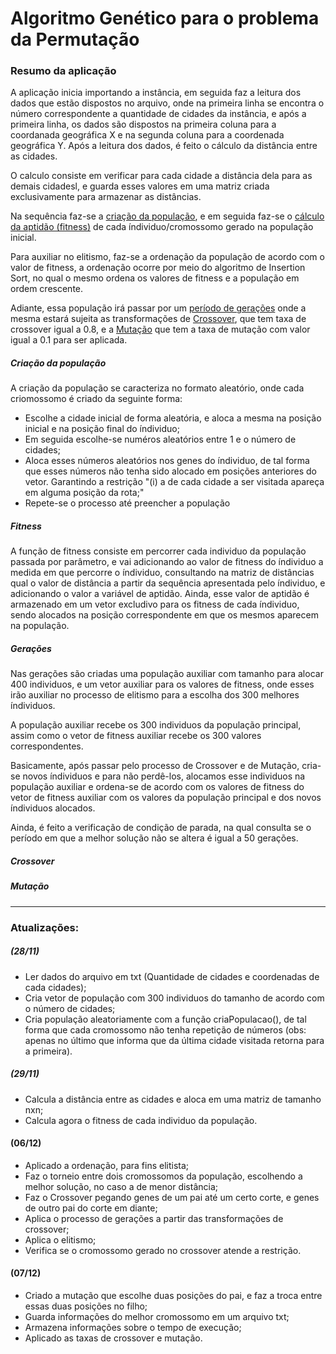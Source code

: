 # Algoritmo Genético para o problema da Permutação

<h3>Resumo da aplicação</h3>

<div id="main">
  <p>A aplicação inicia importando a instância, em seguida faz a leitura dos dados que estão dispostos no arquivo, onde na primeira linha se encontra o número correspondente a quantidade de cidades da instância, e após a primeira linha, os dados são dispostos na primeira coluna para a coordanada geográfica X e na segunda coluna para a coordenada geográfica Y. Após a leitura dos dados, é feito o cálculo da distância entre as cidades.</p>
  <p>O calculo consiste em verificar para cada cidade a distância dela para as demais cidadesl, e guarda esses valores em uma matriz criada exclusivamente para armazenar as distâncias.</p>
  <p>Na sequência faz-se a <a href="#criaPopulacao">criação da população</a>, e em seguida faz-se o <a href="#fitness">cálculo da aptidão (fitness)</a> de cada índividuo/cromossomo gerado na população inicial.</p>
  <p>Para auxiliar no elitismo, faz-se a ordenação da população de acordo com o valor de fitness, a ordenação ocorre por meio do algoritmo de Insertion Sort, no qual o mesmo ordena os valores de fitness e a população em ordem crescente.</p>
  <p>Adiante, essa população irá passar por um <a href="#geracoes">período de gerações</a> onde a mesma estará sujeita as transformações de <a href="#">Crossover</a>, que tem taxa de crossover igual a 0.8, e a <a href="#">Mutação</a> que tem a taxa de mutação com valor igual a 0.1 para ser aplicada.</p>
</div>

<div id="criaPopulacao">
  <h5>Criação da população</h5>
  <p>A criação da população se caracteriza no formato aleatório, onde cada criomossomo é criado da seguinte forma:</p>
  <ul>
    <li>Escolhe a cidade inicial de forma aleatória, e aloca a mesma na posição inicial e na posição final do índividuo;</li>
    <li>Em seguida escolhe-se numéros aleatórios entre 1 e o número de cidades;</li>
    <li>Aloca esses números aleatórios nos genes do índividuo, de tal forma que esses números não tenha sido alocado em posições anteriores do vetor. Garantindo a restrição "(i) a de cada cidade a ser visitada apareça em alguma posição da rota;" </li>
    <li>Repete-se o processo até preencher a população</li>
  </ul>
</div>

<div id="fitness">
  <h5>Fitness</h5>
  <p>A função de fitness consiste em percorrer cada individuo da população passada por parâmetro, e vai adicionando ao valor de fitness do índividuo a medida em que percorre o índividuo, consultando na matriz de distâncias qual o valor de distância a partir da sequência apresentada pelo índividuo, e adicionando o valor a variável de aptidão. Ainda, esse valor de aptidão é armazenado em um vetor excludivo para os fitness de cada índividuo, sendo alocados na posição correspondente em que os mesmos aparecem na população.</p>
</div>

<div id="geracoes">
  <h5>Gerações</h5>
  <p>Nas gerações são criadas uma população auxiliar com tamanho para alocar 400 individuos, e um vetor auxiliar para os valores de fitness, onde esses irão auxiliar no processo de elitismo para a escolha dos 300 melhores índividuos.</p>
  <p>A população auxiliar recebe os 300 individuos da população principal, assim como o vetor de fitness auxiliar recebe os 300 valores correspondentes.</p>
  <p>Basicamente, após passar pelo processo de Crossover e de Mutação, cria-se novos índividuos e para não perdê-los, alocamos esse individuos na população auxiliar e ordena-se de acordo com os valores de fitness do vetor de fitness auxiliar com os valores da população principal e dos novos índividuos alocados.</p>
  <p>Ainda, é feito a verificação de condição de parada, na qual consulta se o período em que a melhor solução não se altera é igual a 50 gerações.</p>
</div>

<div id="crossover">
  <h5>Crossover</h5>
</div>

<div id="mutacao">
  <h5>Mutação</h5>
</div>

<hr/>

### Atualizações:
##### (28/11)
- Ler dados do arquivo em txt (Quantidade de cidades e coordenadas de cada cidades);
- Cria vetor de população com 300 individuos do tamanho de acordo com o número de cidades;
- Cria população aleatoriamente com a função criaPopulacao(), de tal forma que cada cromossomo não tenha repetição de números (obs: apenas no último que informa que da última cidade visitada retorna para a primeira).

##### (29/11)
- Calcula a distância entre as cidades e aloca em uma matriz de tamanho nxn;
- Calcula agora o fitness de cada individuo da população.

#### (06/12)
- Aplicado a ordenação, para fins elitista;
- Faz o torneio entre dois cromossomos da população, escolhendo a melhor solução, no caso a de menor distância;
- Faz o Crossover pegando genes de um pai até um certo corte, e genes de outro pai do corte em diante;
- Aplica o processo de gerações a partir das transformações de crossover;
- Aplica o elitismo;
- Verifica se o cromossomo gerado no crossover atende a restrição.

#### (07/12)
- Criado a mutação que escolhe duas posições do pai, e faz a troca entre essas duas posições no filho;
- Guarda informações do melhor cromossomo em um arquivo txt;
- Armazena informações sobre o tempo de execução;
- Aplicado as taxas de crossover e mutação.
